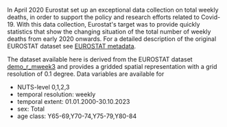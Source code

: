 In April 2020 Eurostat set up an exceptional data collection on total weekly deaths,
in order to support the policy and research efforts related to Covid-19.
With this data collection, Eurostat's target was to provide quickly statistics
that show the changing situation of the total number of weekly deaths from early 2020 onwards.
For a detailed description of the original EUROSTAT dataset see
[EUROSTAT metadata](https://ec.europa.eu/eurostat/cache/metadata/en/demomwk_esms.htm).

The dataset available here is derived from the EUROSTAT dataset [demo_r_mweek3](https://ec.europa.eu/eurostat/databrowser/product/view/demo_r_mweek3)
and provides a gridded spatial representation with a grid resolution of 0.1 degree.
Data variables are available for

- NUTS-level 0,1,2,3
- temporal resolution: weekly
- temporal extent: 01.01.2000-30.10.2023
- sex: Total
- age class: Y65-69,Y70-74,Y75-79,Y80-84
